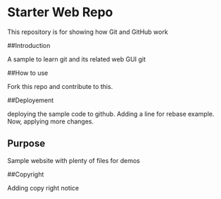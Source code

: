 # Starter Web Repo

This repository is for showing how Git and GitHub work

##Introduction 

A sample to learn git and its related web GUI git

##How to use

Fork this repo and contribute to this. 

##Deployement

deploying the sample code to github. Adding a line for rebase example.
Now, applying more changes. 

## Purpose

Sample website with plenty of files for demos

##Copyright

Adding copy right notice
